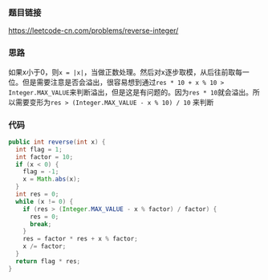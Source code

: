 ### 题目链接

https://leetcode-cn.com/problems/reverse-integer/

### 思路

如果x小于0，则`x = |x|`，当做正数处理。然后对x逐步取模，从后往前取每一位。但是需要注意是否会溢出，很容易想到通过`res * 10 + x % 10 > Integer.MAX_VALUE`来判断溢出，但是这是有问题的。因为`res * 10`就会溢出。所以需要变形为`res > (Integer.MAX_VALUE - x % 10) / 10` 来判断

### 代码

```java
public int reverse(int x) {
  int flag = 1;
  int factor = 10;
  if (x < 0) {
    flag = -1;
    x = Math.abs(x);
  }
  int res = 0;
  while (x != 0) {
    if (res > (Integer.MAX_VALUE - x % factor) / factor) {
      res = 0;
      break;
    }
    res = factor * res + x % factor;
    x /= factor;
  }
  return flag * res;
}
```

